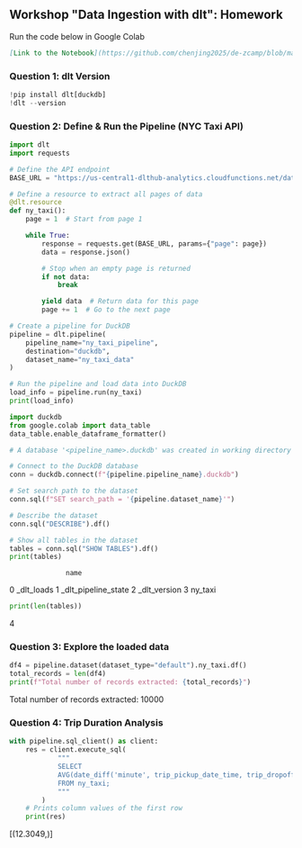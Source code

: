 ## Workshop "Data Ingestion with dlt": Homework

Run the code below in Google Colab

```markdown
[Link to the Notebook](https://github.com/chenjing2025/de-zcamp/blob/main/workshop1_dlt/workshop1_dlt_homework.ipynb))
```

### Question 1: dlt Version

```python
!pip install dlt[duckdb]
!dlt --version
```

### Question 2: Define & Run the Pipeline (NYC Taxi API)

```python
import dlt
import requests

# Define the API endpoint
BASE_URL = "https://us-central1-dlthub-analytics.cloudfunctions.net/data_engineering_zoomcamp_api"

# Define a resource to extract all pages of data
@dlt.resource
def ny_taxi():
    page = 1  # Start from page 1

    while True:
        response = requests.get(BASE_URL, params={"page": page})
        data = response.json()

        # Stop when an empty page is returned
        if not data:
            break

        yield data  # Return data for this page
        page += 1  # Go to the next page

# Create a pipeline for DuckDB
pipeline = dlt.pipeline(
    pipeline_name="ny_taxi_pipeline",
    destination="duckdb",
    dataset_name="ny_taxi_data"
)

# Run the pipeline and load data into DuckDB
load_info = pipeline.run(ny_taxi)
print(load_info)
```

```python
import duckdb
from google.colab import data_table
data_table.enable_dataframe_formatter()

# A database '<pipeline_name>.duckdb' was created in working directory so just connect to it

# Connect to the DuckDB database
conn = duckdb.connect(f"{pipeline.pipeline_name}.duckdb")

# Set search path to the dataset
conn.sql(f"SET search_path = '{pipeline.dataset_name}'")

# Describe the dataset
conn.sql("DESCRIBE").df()
```

```python
# Show all tables in the dataset
tables = conn.sql("SHOW TABLES").df()
print(tables)
```

                  name
0           _dlt_loads
1  _dlt_pipeline_state
2         _dlt_version
3              ny_taxi

```python
print(len(tables))
```

4

### Question 3: Explore the loaded data

```python
df4 = pipeline.dataset(dataset_type="default").ny_taxi.df()
total_records = len(df4)
print(f"Total number of records extracted: {total_records}")
```

Total number of records extracted: 10000

### Question 4: Trip Duration Analysis

```python
with pipeline.sql_client() as client:
    res = client.execute_sql(
            """
            SELECT
            AVG(date_diff('minute', trip_pickup_date_time, trip_dropoff_date_time))
            FROM ny_taxi;
            """
        )
    # Prints column values of the first row
    print(res)
```

[(12.3049,)]

